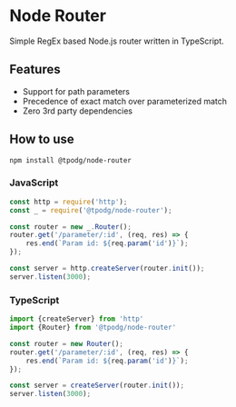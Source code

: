 # Node Router

Simple RegEx based Node.js router written in TypeScript.

## Features
* Support for path parameters
* Precedence of exact match over parameterized match
* Zero 3rd party dependencies

## How to use
```shell
npm install @tpodg/node-router
```

### JavaScript
```javascript
const http = require('http');
const _ = require('@tpodg/node-router');

const router = new _.Router();
router.get('/parameter/:id', (req, res) => {
    res.end(`Param id: ${req.param('id')}`);
});

const server = http.createServer(router.init());
server.listen(3000);
```

### TypeScript
```typescript
import {createServer} from 'http'
import {Router} from '@tpodg/node-router'

const router = new Router();
router.get('/parameter/:id', (req, res) => {
    res.end(`Param id: ${req.param('id')}`);
});

const server = createServer(router.init());
server.listen(3000);
```
